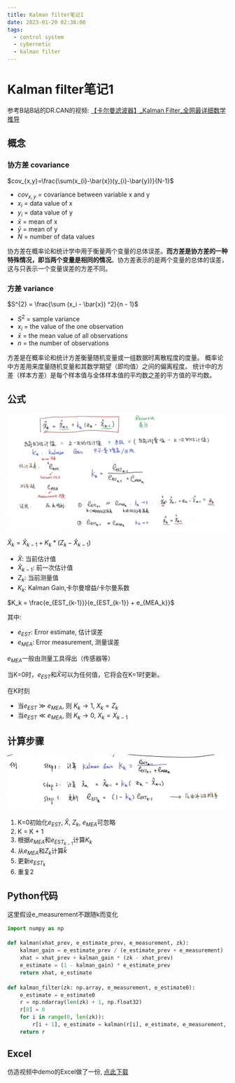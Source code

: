 ```yaml
---
title: Kalman filter笔记1
date: 2023-01-20 02:38:00
tags: 
  - control system
  - cybernetic
  - kalman filter
---
```


# Kalman filter笔记1

参考B站B站的DR.CAN的视频: [【卡尔曼滤波器】_Kalman Filter_全网最详细数学推导](https://space.bilibili.com/230105574/channel/collectiondetail?sid=6939)

## 概念

### 协方差 covariance

$cov_{x,y}=\frac{\sum(x_{i}-\bar{x})(y_{i}-\bar{y})}{N-1}$

- $cov_{x,y}$	=	covariance between variable x and y
- $x_{i}$	=	data value of x
- $y_{i}$	=	data value of y
- $\bar{x}$	=	mean of x
- $\bar{y}$	=	mean of y
- $N$	=	number of data values

协方差在概率论和统计学中用于衡量两个变量的总体误差。**而方差是协方差的一种特殊情况，即当两个变量是相同的情况**。协方差表示的是两个变量的总体的误差，这与只表示一个变量误差的方差不同。

### 方差 variance

$S^{2} = \frac{\sum (x_i - \bar{x}) ^2}{n - 1}$

- $S^2$	=	sample variance
- $x_i$	=	the value of the one observation
- $\bar{x}$	=	the mean value of all observations
- $n$	=	the number of observations

方差是在概率论和统计方差衡量随机变量或一组数据时离散程度的度量。 概率论中方差用来度量随机变量和其数学期望（即均值）之间的偏离程度。 统计中的方差（样本方差）是每个样本值与全体样本值的平均数之差的平方值的平均数。

## 公式

![Formula](/img/kalman-filter-formula.png)

$\hat{X}_{k}=\hat{X}_{k-1} + K_k * (Z_k - \hat{X}_{k-1})$

- $\hat{X}$: 当前估计值
- $\hat{X}_{k-1}$: 前一次估计值
- $Z_k$: 当前测量值
- $K_k$: Kalman Gain,卡尔曼增益/卡尔曼系数

$K_k = \frac{e_{EST_{k-1}}}{e_{EST_{k-1}} + e_{MEA_k}}$

其中:

- ${e}_{EST}$: Error estimate, 估计误差
- ${e}_{MEA}$: Error measurement, 测量误差

${e}_{MEA}$一般由测量工具得出（传感器等）

当K=0时，${e}_{EST}$和$\hat{X}$可以为任何值，它将会在K=1时更新。

在K时刻

- 当${e}_{EST} \gg {e}_{MEA}$, 则 $K_k \to 1$, $X_k = Z_k$
- 当${e}_{EST} \ll {e}_{MEA}$, 则 $K_k \to 0$, $X_k = X_{k-1}$

## 计算步骤

![Calculation](/img/kalman-filter-cal-step.png)

1. K=0初始化${e}_{EST}$, $\hat{X}$, ${Z}_{k}$, ${e}_{MEA}$可忽略
2. K = K + 1
3. 根据${e}_{MEA}$和${e}_{EST_{k-1}}$计算${K}_{k}$
4. 从${e}_{MEA}$和${Z}_{k}$计算$\hat{k}$
5. 更新${e}_{EST_{k}}$
6. 重复2

## Python代码

这里假设e_measurement不跟随k而变化

```python
import numpy as np

def kalman(xhat_prev, e_estimate_prev, e_measurement, zk):
    kalman_gain = e_estimate_prev / (e_estimate_prev + e_measurement)
    xhat = xhat_prev + kalman_gain * (zk - xhat_prev)
    e_estimate = (1 - kalman_gain) * e_estimate_prev
    return xhat, e_estimate

def kalman_filter(zk: np.array, e_measurement, e_estimate0):
    e_estimate = e_estimate0
    r = np.ndarray(len(zk) + 1, np.float32)
    r[0] = 0
    for i in range(0, len(zk)):
        r[i + 1], e_estimate = kalman(r[i], e_estimate, e_measurement, zk[i])
    return r
```

## Excel

仿造视频中demo的Excel做了一份, [点此下载](/files/dr_can-kalman-filter.xlsx)